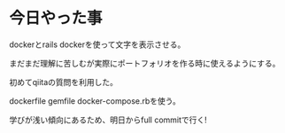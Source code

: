 # 今日やった事

dockerとrails
dockerを使って文字を表示させる。

まだまだ理解に苦しむが実際にポートフォリオを作る時に使えるようにする。

初めてqiitaの質問を利用した。

dockerfile
gemfile
docker-compose.rbを使う。

学びが浅い傾向にあるため、明日からfull commitで行く!